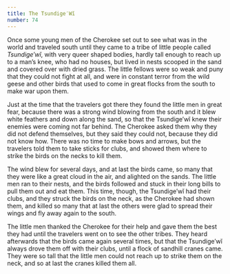 ```yaml
---
title: The Tsundige′Wĭ
number: 74
---
```

Once some young men of the Cherokee set out to see what was in the world and traveled south until they came to a tribe of little people called _Tsundige′wĭ_, with very queer shaped bodies, hardly tall enough to reach up to a man’s knee, who had no houses, but lived in nests scooped in the sand and covered over with dried grass. The little fellows were so weak and puny that they could not fight at all, and were in constant terror from the wild geese and other birds that used to come in great flocks from the south to make war upon them.

Just at the time that the travelers got there they found the little men in great fear, because there was a strong wind blowing from the south and it blew white feathers and down along the sand, so that the Tsundige′wĭ knew their enemies were coming not far behind. The Cherokee asked them why they did not defend themselves, but they said they could not, because they did not know how. There was no time to make bows and arrows, but the travelers told them to take sticks for clubs, and showed them where to strike the birds on the necks to kill them.

The wind blew for several days, and at last the birds came, so many that they were like a great cloud in the air, and alighted on the sands. The little men ran to their nests, and the birds followed and stuck in their long bills to pull them out and eat them. This time, though, the Tsundige′wĭ had their clubs, and they struck the birds on the neck, as the Cherokee had shown them, and killed so many that at last the others were glad to spread their wings and fly away again to the south.

The little men thanked the Cherokee for their help and gave them the best they had until the travelers went on to see the other tribes. They heard afterwards that the birds came again several times, but that the Tsundige′wĭ always drove them off with their clubs, until a flock of sandhill cranes came. They were so tall that the little men could not reach up to strike them on the neck, and so at last the cranes killed them all.
